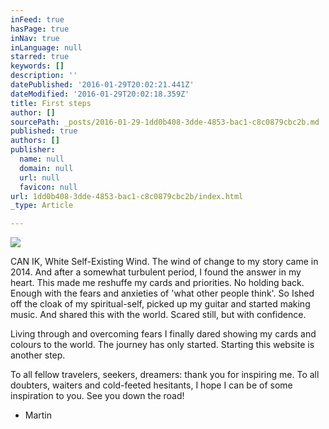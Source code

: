 ```yaml
---
inFeed: true
hasPage: true
inNav: true
inLanguage: null
starred: true
keywords: []
description: ''
datePublished: '2016-01-29T20:02:21.441Z'
dateModified: '2016-01-29T20:02:18.359Z'
title: First steps
author: []
sourcePath: _posts/2016-01-29-1dd0b408-3dde-4853-bac1-c8c0879cbc2b.md
published: true
authors: []
publisher:
  name: null
  domain: null
  url: null
  favicon: null
url: 1dd0b408-3dde-4853-bac1-c8c0879cbc2b/index.html
_type: Article

---
```

![](https://the-grid-user-content.s3-us-west-2.amazonaws.com/68d04031-91d2-4ad8-9f99-955bebea700d.png)

CAN IK, White Self-Existing Wind. The wind of change to my story came in 2014\. And after a somewhat turbulent period, I found the answer in my heart. This made me reshuffe my cards and priorities. No holding back. Enough with the fears and anxieties of 'what other people think'. So Ished off the cloak of my spiritual-self, picked up my guitar and started making music. And shared this with the world. Scared still, but with confidence.

Living through and overcoming fears I finally dared showing my cards and colours to the world. The journey has only started. Starting this website is another step.

To all fellow travelers, seekers, dreamers: thank you for inspiring me. To all doubters, waiters and cold-feeted hesitants, I hope I can be of some inspiration to you. See you down the road! 

- Martin